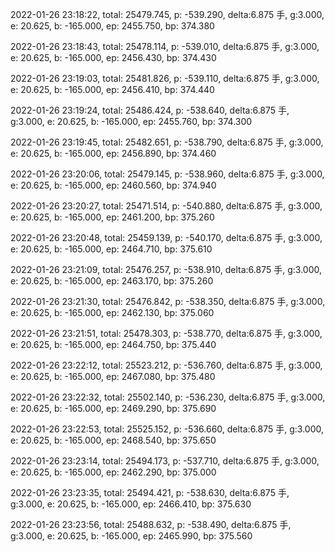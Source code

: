 2022-01-26 23:18:22, total: 25479.745, p: -539.290, delta:6.875 手, g:3.000, e: 20.625, b: -165.000, ep: 2455.750, bp: 374.380

2022-01-26 23:18:43, total: 25478.114, p: -539.010, delta:6.875 手, g:3.000, e: 20.625, b: -165.000, ep: 2456.430, bp: 374.430

2022-01-26 23:19:03, total: 25481.826, p: -539.110, delta:6.875 手, g:3.000, e: 20.625, b: -165.000, ep: 2456.410, bp: 374.440

2022-01-26 23:19:24, total: 25486.424, p: -538.640, delta:6.875 手, g:3.000, e: 20.625, b: -165.000, ep: 2455.760, bp: 374.300

2022-01-26 23:19:45, total: 25482.651, p: -538.790, delta:6.875 手, g:3.000, e: 20.625, b: -165.000, ep: 2456.890, bp: 374.460

2022-01-26 23:20:06, total: 25479.145, p: -538.960, delta:6.875 手, g:3.000, e: 20.625, b: -165.000, ep: 2460.560, bp: 374.940

2022-01-26 23:20:27, total: 25471.514, p: -540.880, delta:6.875 手, g:3.000, e: 20.625, b: -165.000, ep: 2461.200, bp: 375.260

2022-01-26 23:20:48, total: 25459.139, p: -540.170, delta:6.875 手, g:3.000, e: 20.625, b: -165.000, ep: 2464.710, bp: 375.610

2022-01-26 23:21:09, total: 25476.257, p: -538.910, delta:6.875 手, g:3.000, e: 20.625, b: -165.000, ep: 2463.170, bp: 375.260

2022-01-26 23:21:30, total: 25476.842, p: -538.350, delta:6.875 手, g:3.000, e: 20.625, b: -165.000, ep: 2462.130, bp: 375.060

2022-01-26 23:21:51, total: 25478.303, p: -538.770, delta:6.875 手, g:3.000, e: 20.625, b: -165.000, ep: 2464.750, bp: 375.440

2022-01-26 23:22:12, total: 25523.212, p: -536.760, delta:6.875 手, g:3.000, e: 20.625, b: -165.000, ep: 2467.080, bp: 375.480

2022-01-26 23:22:32, total: 25502.140, p: -536.230, delta:6.875 手, g:3.000, e: 20.625, b: -165.000, ep: 2469.290, bp: 375.690

2022-01-26 23:22:53, total: 25525.152, p: -536.660, delta:6.875 手, g:3.000, e: 20.625, b: -165.000, ep: 2468.540, bp: 375.650

2022-01-26 23:23:14, total: 25494.173, p: -537.710, delta:6.875 手, g:3.000, e: 20.625, b: -165.000, ep: 2462.290, bp: 375.000

2022-01-26 23:23:35, total: 25494.421, p: -538.630, delta:6.875 手, g:3.000, e: 20.625, b: -165.000, ep: 2466.410, bp: 375.630

2022-01-26 23:23:56, total: 25488.632, p: -538.490, delta:6.875 手, g:3.000, e: 20.625, b: -165.000, ep: 2465.990, bp: 375.560